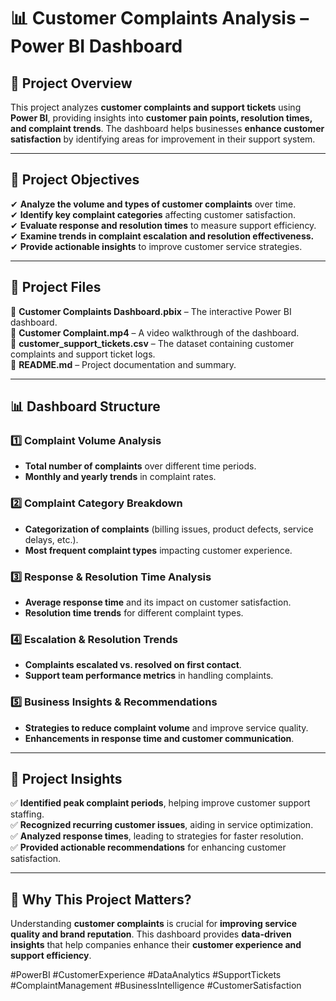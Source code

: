 # 📊 **Customer Complaints Analysis – Power BI Dashboard**  

## 📌 **Project Overview**  
This project analyzes **customer complaints and support tickets** using **Power BI**, providing insights into **customer pain points, resolution times, and complaint trends**. The dashboard helps businesses **enhance customer satisfaction** by identifying areas for improvement in their support system.  

---

## 🎯 **Project Objectives**  
✔ **Analyze the volume and types of customer complaints** over time.  
✔ **Identify key complaint categories** affecting customer satisfaction.  
✔ **Evaluate response and resolution times** to measure support efficiency.  
✔ **Examine trends in complaint escalation and resolution effectiveness.**  
✔ **Provide actionable insights** to improve customer service strategies.  

---

## 📂 **Project Files**  
📌 **Customer Complaints Dashboard.pbix** – The interactive Power BI dashboard.  
📌 **Customer Complaint.mp4** – A video walkthrough of the dashboard.  
📌 **customer_support_tickets.csv** – The dataset containing customer complaints and support ticket logs.  
📌 **README.md** – Project documentation and summary.  

---

## 📊 **Dashboard Structure**  

### **1️⃣ Complaint Volume Analysis**  
- **Total number of complaints** over different time periods.  
- **Monthly and yearly trends** in complaint rates.  

### **2️⃣ Complaint Category Breakdown**  
- **Categorization of complaints** (billing issues, product defects, service delays, etc.).  
- **Most frequent complaint types** impacting customer experience.  

### **3️⃣ Response & Resolution Time Analysis**  
- **Average response time** and its impact on customer satisfaction.  
- **Resolution time trends** for different complaint types.  

### **4️⃣ Escalation & Resolution Trends**  
- **Complaints escalated vs. resolved on first contact**.  
- **Support team performance metrics** in handling complaints.  

### **5️⃣ Business Insights & Recommendations**  
- **Strategies to reduce complaint volume** and improve service quality.  
- **Enhancements in response time and customer communication**.  

---

## 📖 **Project Insights**  
✅ **Identified peak complaint periods**, helping improve customer support staffing.  
✅ **Recognized recurring customer issues**, aiding in service optimization.  
✅ **Analyzed response times**, leading to strategies for faster resolution.  
✅ **Provided actionable recommendations** for enhancing customer satisfaction.  

---

## 🚀 **Why This Project Matters?**  
Understanding **customer complaints** is crucial for **improving service quality and brand reputation**. This dashboard provides **data-driven insights** that help companies enhance their **customer experience and support efficiency**.  

#PowerBI #CustomerExperience #DataAnalytics #SupportTickets #ComplaintManagement #BusinessIntelligence #CustomerSatisfaction
